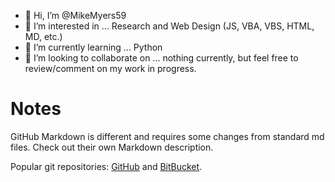 - 👋 Hi, I’m @MikeMyers59
- 👀 I’m interested in ... Research and Web Design (JS, VBA, VBS, HTML, MD, etc.)
- 🌱 I’m currently learning ... Python
- 💞️ I’m looking to collaborate on ... nothing currently, but feel free to review/comment on my work in progress.

<!---
MikeMyers59/MikeMyers59 is a ✨ special ✨ repository because its `README.md` (this file) appears on your GitHub profile.
You can click the Preview link to take a look at your changes.
--->

# Notes

GitHub Markdown is different and requires some changes from standard md files. Check out their own Markdown description.

Popular git repositories: [GitHub](https://github.com/) and [BitBucket](https://bitbucket.org/). 
